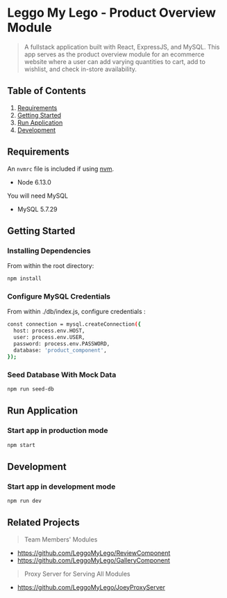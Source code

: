 # Leggo My Lego - Product Overview Module

> A fullstack application built with React, ExpressJS, and MySQL. This app serves as the product overview module for an ecommerce website where a user can add varying quantities to cart, add to wishlist, and check in-store availability.

## Table of Contents

1. [Requirements](#requirements)
1. [Getting Started](#gettingStarted)
1. [Run Application](#runApplication)
1. [Development](#development)

## Requirements

An `nvmrc` file is included if using [nvm](https://github.com/creationix/nvm).

- Node 6.13.0

You will need MySQL

- MySQL 5.7.29

## Getting Started

### Installing Dependencies

From within the root directory:

```sh
npm install
```

### Configure MySQL Credentials

From within ./db/index.js, configure credentials :

```sh
const connection = mysql.createConnection({
  host: process.env.HOST,
  user: process.env.USER,
  password: process.env.PASSWORD,
  database: 'product_component',
});
```

### Seed Database With Mock Data

```sh
npm run seed-db
```

## Run Application

### Start app in production mode

```sh
npm start
```

## Development

### Start app in development mode

```sh
npm run dev
```

## Related Projects
  > Team Members' Modules
  - https://github.com/LeggoMyLego/ReviewComponent
  - https://github.com/LeggoMyLego/GalleryComponent
  > Proxy Server for Serving All Modules
  - https://github.com/LeggoMyLego/JoeyProxyServer
